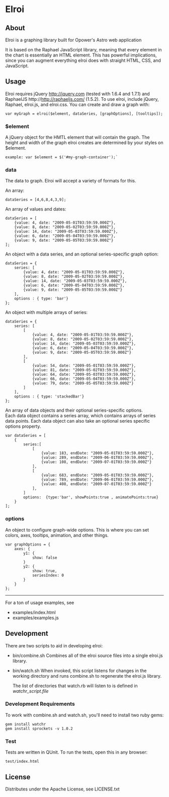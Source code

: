 # Elroi

## About

Elroi is a graphing library built for Opower's Astro web application

It is based on the Raphael JavaScript library, meaning that every element
in the chart is essentially an HTML element. This has powerful implications,
since you can augment everything elroi does with straight HTML, CSS, and JavaScript.

## Usage

Elroi requires jQuery http://jquery.com (tested with 1.6.4 and 1.7.1) and RaphaelJS http://http://raphaeljs.com/ (1.5.2).  To use elroi,
include jQuery, Raphael, elroi.js, and elroi.css.  You can create and draw a graph with:

    var myGraph = elroi($element, dataSeries, [graphOptions], [tooltips]);

### $element
A jQuery object for the HMTL element that will contain the graph.  The height and width of the graph elroi creates are determined
by your styles on $element.

    example: var $element = $('#my-graph-container');`

### data
The data to graph.  Elroi will accept a variety of formats for this.
  
An array:
    
    dataSeries = [4,6,8,4,3,9];
    
An array of values and dates:

    dataSeries = [
        {value: 4, date: "2009-05-01T03:59:59.000Z"}, 
        {value: 8, date: "2009-05-02T03:59:59.000Z"}, 
        {value: 14, date: "2009-05-03T03:59:59.000Z"}, 
        {value: 6, date: "2009-05-04T03:59:59.000Z"}, 
        {value: 9, date: "2009-05-05T03:59:59.000Z"}
    ];
    
An object with a data series, and an optional series-specific graph option:

    dataSeries = {
        series: [
            {value: 4, date: "2009-05-01T03:59:59.000Z"}, 
            {value: 8, date: "2009-05-02T03:59:59.000Z"}, 
            {value: 14, date: "2009-05-03T03:59:59.000Z"}, 
            {value: 6, date: "2009-05-04T03:59:59.000Z"}, 
            {value: 9, date: "2009-05-05T03:59:59.000Z"}
        ],
        options : { type: 'bar'}
    };
    
An object with multiple arrays of series:

    dataSeries = {
        series: [
            [
                {value: 4, date: "2009-05-01T03:59:59.000Z"}, 
                {value: 8, date: "2009-05-02T03:59:59.000Z"}, 
                {value: 14, date: "2009-05-03T03:59:59.000Z"}, 
                {value: 6, date: "2009-05-04T03:59:59.000Z"}, 
                {value: 9, date: "2009-05-05T03:59:59.000Z"}
            ],
            [
                {value: 54, date: "2009-05-01T03:59:59.000Z"}, 
                {value: 81, date: "2009-05-02T03:59:59.000Z"}, 
                {value: 64, date: "2009-05-03T03:59:59.000Z"}, 
                {value: 66, date: "2009-05-04T03:59:59.000Z"}, 
                {value: 79, date: "2009-05-05T03:59:59.000Z"}
            ]
        ],
        options : { type: 'stackedBar'}
    };


An array of data objects and their optional series-specific options.  
Each data object contains a series array, which contains arrays of series data points.
Each data object can also take an optional series specific options property.

    var dataSeries = [
        {
            series:[
                [
                    {value: 183, endDate: "2009-05-01T03:59:59.000Z"},
                    {value: 289, endDate: "2009-06-01T03:59:59.000Z"},
                    {value: 108, endDate: "2009-07-01T03:59:59.000Z"}
                ],
                [
                    {value: 683, endDate: "2009-05-01T03:59:59.000Z"},
                    {value: 789, endDate: "2009-06-01T03:59:59.000Z"},
                    {value: 408, endDate: "2009-07-01T03:59:59.000Z"}
                ],
            ]
            options:  {type:'bar', showPoints:true , animatePoints:true}
        }
    ];

### options
An object to configure graph-wide options.  This is where you can set colors, axes, tooltips, animation, and other things.

    var graphOptions = {
        axes: {
            y1: {
                show: false
            }
            y2: {
                show: true,
                seriesIndex: 0
            }
        }
    };

---

For a ton of usage examples, see

* examples/index.html
* examples/examples.js


## Development

There are two scripts to aid in developing elroi:

* bin/combine.sh
    Combines all of the elroi source files into a single elroi.js library.
* bin/watch.sh
    When invoked, this script listens for changes in the working directory and runs combine.sh to regenerate the elroi.js library.

    The list of directories that watch.rb will listen to is defined in *watchr_script.file*

### Development Requirements

To work with combine.sh and watch.sh, you'll need to install two ruby gems:

    gem install watchr
    gem install sprockets -v 1.0.2
### Test

Tests are written in QUnit. To run the tests, open this in any browser:

    test/index.html

##  License

Distributes under the Apache License, see LICENSE.txt

